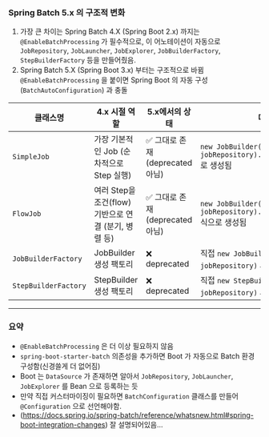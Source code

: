 ### Spring Batch 5.x 의 구조적 변화
1. 가장 큰 차이는 Spring Batch 4.X (Spring Boot 2.x) 까지는
`@EnableBatchProcessing` 가 필수적으로, 이 어노테이션이 자동으로
`JobRepository`, `JobLauncher`, `JobExplorer`, `JobBuilderFactory`, `StepBuilderFactory`
등을 만들어줬음.
2. Spring Batch 5.X (Spring Boot 3.x) 부터는 구조적으로 바뀜
`@EnableBatchProcessing` 을 붙이면 Spring Boot 의 자동 구성(`BatchAutoConfiguration`) 과 충돌 <br>

| 클래스명                 | 4.x 시절 역할                            | 5.x에서의 상태                | 대체 방식                                                               |
| -------------------- | ------------------------------------ | ------------------------ | ------------------------------------------------------------------- |
| `SimpleJob`          | 가장 기본적인 Job (순차적으로 Step 실행)          | ✅ 그대로 존재 (deprecated 아님) | `new JobBuilder("name", jobRepository).start(step)...build()` 로 생성됨 |
| `FlowJob`            | 여러 Step을 조건(flow) 기반으로 연결 (분기, 병렬 등) | ✅ 그대로 존재 (deprecated 아님) | `new JobBuilder("name", jobRepository).start(flow).build()` 식으로 생성됨 |
| `JobBuilderFactory`  | JobBuilder 생성 팩토리                    | ❌ deprecated             | 직접 `new JobBuilder("jobName", jobRepository)` 사용                    |
| `StepBuilderFactory` | StepBuilder 생성 팩토리                   | ❌ deprecated             | 직접 `new StepBuilder("stepName", jobRepository)` 사용                  |

--- 

### 요약
- `@EnableBatchProcessing` 은 더 이상 필요하지 않음
- `spring-boot-starter-batch` 의존성을 추가하면 Boot 가 자동으로 Batch 환경 구성함(신경쓸게 더 없어짐)
- Boot 는 `DataSource` 가 존재하면 알아서 `JobRepository`, `JobLauncher`, `JobExplorer` 를 Bean 으로 등록하는 듯
- 만약 직접 커스터마이징이 필요하면 `BatchConfiguration` 클래스를 만들어 `@Configuration` 으로 선언해야함.
- (https://docs.spring.io/spring-batch/reference/whatsnew.html#spring-boot-integration-changes) 잘 설명되어있음...

